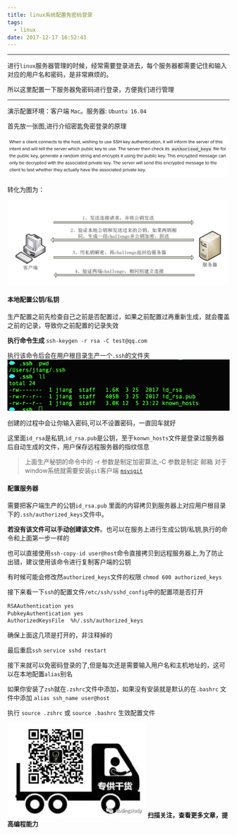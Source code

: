 ```yaml
---
title: linux系统配置免密码登录
tags:
  - linux
date: 2017-12-17 16:52:43
---
```


--------------------------------------------------------------

进行`linux`服务器管理的时候，经常需要登录进去，每个服务器都需要记住和输入对应的用户名和密码，是非常麻烦的。

所以这里配置一下服务器免密码进行登录，方便我们进行管理

--------------------------------------------------------------
<!--more-->

演示配置环境：客户端 `Mac`。服务器: `Ubuntu 16.04`

首先放一张图,进行介绍密匙免密登录的原理

![alt](/images/linux系统配置免密码登录/ssh-principle.jpg)

转化为图为：

![alt](/images/linux系统配置免密码登录/ssh-principle-image.png)

#### 本地配置公钥/私钥

生产配置之前先检查自己之前是否配置过，如果之前配置过再重新生成，就会覆盖之前的记录，导致你之前配置的记录失效

**执行命令生成**
`ssh-keygen -r rsa -C test@qq.com`

执行该命令后会在用户根目录生产一个`.ssh`的文件夹
![alt](/images/linux系统配置免密码登录/ssh-keygen.jpg)

创建的过程中会让你输入密码,可以不设置密码，一直回车就好

这里面`id_rsa`是私钥,`id_rsa.pub`是公钥，至于`konwn_hosts`文件是登录过服务器后自动生成的文件，用户保存远程服务器的指纹信息

>上面生产秘钥的命令中的 -r 参数是制定加密算法,-C 参数是制定 邮箱
>对于window系统就需要安装`git`客户端 [`msysgit`](http://gitforwindows.org/)


#### 配置服务器

需要把客户端生产的公钥`id_rsa.pub` 里面的内容拷贝到服务器上对应用户根目录下的`.ssh/authorized_keys`文件中。

**若没有该文件可以手动创建该文件**。也可以在服务上进行生成公钥/私钥,执行的命令和上面第一步一样的


也可以直接使用`ssh-copy-id user@host`命令直接拷贝到远程服务器上,为了防止出错，建议使用该命令进行复制客户端的公钥

有时候可能会修改然`authorized_keys`文件的权限
`chmod 600 authorized_keys`

接下来看一下`ssh`的配置文件`/etc/ssh/sshd_config`中的配置项是否打开

```sh
RSAAuthentication yes
PubkeyAuthentication yes
AuthorizedKeysFile	%h/.ssh/authorized_keys
```
确保上面这几项是打开的，非注释掉的

最后重启`ssh`
`service sshd restart`

接下来就可以免密码登录的了,但是每次还是需要输入用户名和主机地址的，这可以在本地配置`alias`别名

如果你安装了`zsh`就在`.zshrc`文件中添加，如果没有安装就是默认的在`.bashrc` 文件中添加
`alias ssh_name user@host`

执行 `source .zshrc`  或 `source .bashrc` 生效配置文件


![alt](/images/Wechatcode.jpg)
**扫描关注，查看更多文章，提高编程能力**



